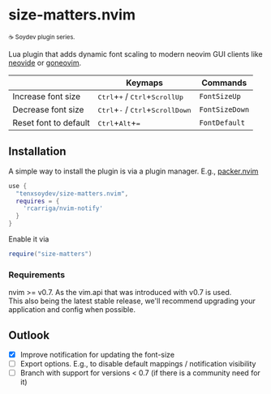 # size-matters.nvim

<sub>☕ Soydev plugin series.<sub>

Lua plugin that adds dynamic font scaling to modern neovim GUI clients like [neovide][1] or [goneovim][2].

|                       | **Keymaps**                                                          | **Commands**   |
| --------------------- | -------------------------------------------------------------------- | -------------- |
| Increase font size    | <kbd>Ctrl</kbd>+<kbd>+</kbd> / <kbd>Ctrl</kbd>+<kbd>ScrollUp</kbd>   | `FontSizeUp`   |
| Decrease font size    | <kbd>Ctrl</kbd>+<kbd>-</kbd> / <kbd>Ctrl</kbd>+<kbd>ScrollDown</kbd> | `FontSizeDown` |
| Reset font to default | <kbd>Ctrl</kbd>+<kbd>Alt</kbd>+<kbd>=</kbd>                          | `FontDefault`  |

## Installation

A simple way to install the plugin is via a plugin manager. E.g., [packer.nvim][3]

```lua
use {
  "tenxsoydev/size-matters.nvim",
  requires = {
    'rcarriga/nvim-notify'
  }
}
```

Enable it via

```lua
require("size-matters")
```

### Requirements

nvim >= v0.7. As the vim.api that was introduced with v0.7 is used.<br>
This also being the latest stable release, we'll recommend upgrading your application and config when possible.

## Outlook

-  [x] Improve notification for updating the font-size
-  [ ] Export options. E.g., to disable default mappings / notification visibility
-  [ ] Branch with support for versions \< 0.7 (if there is a community need for it)

[1]: https://github.com/neovide/neovide
[2]: https://github.com/akiyosi/goneovim
[3]: https://github.com/wbthomason/packer.nvim


